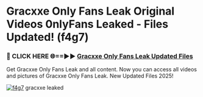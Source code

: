 # Gracxxe Only Fans Leak Original Videos 0nlyFans Leaked - Files Updated! (f4g7)

<h3>🔴 CLICK HERE 🌐==►► <a href="https://tinyurl.com/3hn5wdd3" rel="nofollow">Gracxxe Only Fans Leak Updated Files</a></h3>

Get Gracxxe Only Fans Leak and all content. Now you can access all videos and pictures of Gracxxe Only Fans Leak. New Updated Files 2025!

[![f4g7](https://i.imgur.com/4HnBqBT.gif)](https://tinyurl.com/3hn5wdd3)
gracxxe leaked